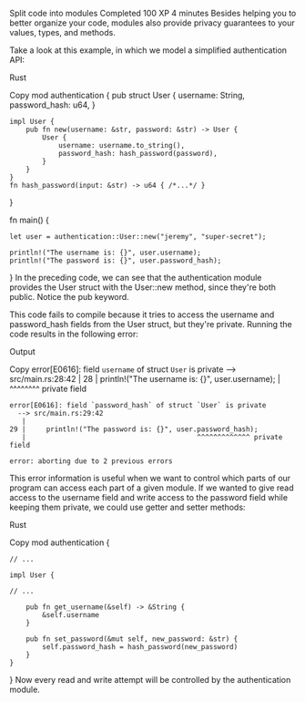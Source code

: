 Split code into modules
Completed
100 XP
4 minutes
Besides helping you to better organize your code, modules also provide privacy guarantees to your values, types, and methods.

Take a look at this example, in which we model a simplified authentication API:

Rust

Copy
mod authentication {
    pub struct User {
        username: String,
        password_hash: u64,
    }

    impl User {
        pub fn new(username: &str, password: &str) -> User {
            User {
                username: username.to_string(),
                password_hash: hash_password(password),
            }
        }    
    }
    fn hash_password(input: &str) -> u64 { /*...*/ }
}

fn main() {

    let user = authentication::User::new("jeremy", "super-secret");

    println!("The username is: {}", user.username);
    println!("The password is: {}", user.password_hash);

}
In the preceding code, we can see that the authentication module provides the User struct with the User::new method, since they're both public. Notice the pub keyword.

This code fails to compile because it tries to access the username and password_hash fields from the User struct, but they're private. Running the code results in the following error:

Output

Copy
    error[E0616]: field `username` of struct `User` is private
      --> src/main.rs:28:42
       |
    28 |     println!("The username is: {}", user.username);
       |                                          ^^^^^^^^ private field

    error[E0616]: field `password_hash` of struct `User` is private
      --> src/main.rs:29:42
       |
    29 |     println!("The password is: {}", user.password_hash);
       |                                          ^^^^^^^^^^^^^ private field

    error: aborting due to 2 previous errors
This error information is useful when we want to control which parts of our program can access each part of a given module. If we wanted to give read access to the username field and write access to the password field while keeping them private, we could use getter and setter methods:

Rust

Copy
mod authentication {

    // ...

    impl User {

    // ...

        pub fn get_username(&self) -> &String {
            &self.username
        }
    
        pub fn set_password(&mut self, new_password: &str) {
            self.password_hash = hash_password(new_password)
        }
    }
}
Now every read and write attempt will be controlled by the authentication module.